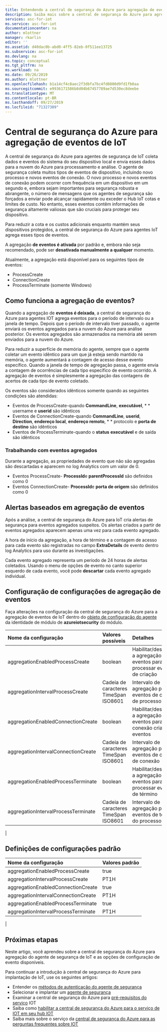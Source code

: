 ```yaml
---
title: Entendendo a central de segurança do Azure para agregação de eventos de IoT | Microsoft Docs
description: Saiba mais sobre a central de segurança do Azure para agregação de eventos de IoT.
services: asc-for-iot
ms.service: asc-for-iot
documentationcenter: na
author: mlottner
manager: rkarlin
editor: ''
ms.assetid: d40dac0b-abd0-4ff5-82eb-0f511ee13725
ms.subservice: asc-for-iot
ms.devlang: na
ms.topic: conceptual
ms.tgt_pltfrm: na
ms.workload: na
ms.date: 09/26/2019
ms.author: mlottner
ms.openlocfilehash: b1a14cf4c8aec2f3dbfa7bc4fd0800d9fd1fb0aa
ms.sourcegitcommit: e9936171586b8d04b67457789ae7d530ec8deebe
ms.translationtype: MT
ms.contentlocale: pt-BR
ms.lasthandoff: 09/27/2019
ms.locfileid: "71327309"
---
```

# <a name="azure-security-center-for-iot-event-aggregation"></a>Central de segurança do Azure para agregação de eventos de IoT

A central de segurança do Azure para agentes de segurança de IoT coleta dados e eventos do sistema do seu dispositivo local e envia esses dados para a nuvem do Azure para processamento e análise. O agente de segurança coleta muitos tipos de eventos de dispositivo, incluindo novo processo e novos eventos de conexão. O novo processo e novos eventos de conexão podem ocorrer com frequência em um dispositivo em um segundo e, embora sejam importantes para segurança robusta e abrangente, o número de mensagens que os agentes de segurança são forçados a enviar pode alcançar rapidamente ou exceder o Hub IoT cotas e limites de custo. No entanto, esses eventos contêm informações de segurança altamente valiosas que são cruciais para proteger seu dispositivo.

Para reduzir a cota e os custos adicionais enquanto mantém seus dispositivos protegidos, a central de segurança do Azure para agentes IoT agrega esses tipos de eventos.

A agregação **de eventos é ativada** por padrão e, embora não seja recomendado, pode ser **desativada manualmente a qualquer** momento.

Atualmente, a agregação está disponível para os seguintes tipos de eventos:
* ProcessCreate
* ConnectionCreate
* ProcessTerminate (somente Windows)

## <a name="how-does-event-aggregation-work"></a>Como funciona a agregação de eventos?
Quando a agregação de **eventos é deixada**, a central de segurança do Azure para agentes IOT agrega eventos para o período de intervalo ou a janela de tempo.
Depois que o período de intervalo tiver passado, o agente enviará os eventos agregados para a nuvem do Azure para análise posterior.
Os eventos agregados são armazenados na memória até serem enviados para a nuvem do Azure.

Para reduzir a superfície de memória do agente, sempre que o agente coletar um evento idêntico para um que já esteja sendo mantido na memória, o agente aumentará a contagem de acesso desse evento específico. Quando a janela de tempo de agregação passa, o agente envia a contagem de ocorrências de cada tipo específico de evento ocorrido. A agregação de eventos é simplesmente a agregação das contagens de acertos de cada tipo de evento coletado.

Os eventos são considerados idênticos somente quando as seguintes condições são atendidas: 

* Eventos de ProcessCreate-quando **CommandLine**, **executável**, * * username e **userid** são idênticos
* Eventos de ConnectionCreate-quando **CommandLine**, **userid**, **Direction**, **endereço local**, **endereço remoto**, * * protocolo e **porta de destino** são idênticos
* Eventos de ProcessTerminate-quando o **status** **executável** e de saída são idênticos

### <a name="working-with-aggregated-events"></a>Trabalhando com eventos agregados

Durante a agregação, as propriedades de evento que não são agregadas são descartadas e aparecem no log Analytics com um valor de 0. 
* Eventos ProcessCreate- **ProcessId**e **parentProcessId** são definidos como 0
* Eventos ConnectionCreate- **ProcessId**e **porta de origem** são definidos como 0

## <a name="event-aggregation-based-alerts"></a>Alertas baseados em agregação de eventos 
Após a análise, a central de segurança do Azure para IoT cria alertas de segurança para eventos agregados suspeitos. Os alertas criados a partir de eventos agregados aparecem apenas uma vez para cada evento agregado.

A hora de início da agregação, a hora de término e a contagem de acesso para cada evento são registradas no campo **ExtraDetails** de evento dentro log Analytics para uso durante as investigações. 

Cada evento agregado representa um período de 24 horas de alertas coletados. Usando o menu de opções de evento no canto superior esquerdo de cada evento, você pode **descartar** cada evento agregado individual.    

## <a name="event-aggregation-twin-configuration"></a>Configuração de configurações de agregação de eventos
Faça alterações na configuração da central de segurança do Azure para a agregação de eventos de IoT dentro do [objeto de configuração do agente](how-to-agent-configuration.md) da identidade de módulo de **azureiotsecurity** do módulo.

| Nome da configuração | Valores possíveis | Detalhes | Comentários |
|:-----------|:---------------|:--------|:--------|
| aggregationEnabledProcessCreate | boolean | Habilitar/desabilitar a agregação de eventos para processar eventos de criação |
| aggregationIntervalProcessCreate | Cadeia de caracteres TimeSpan ISO8601 | Intervalo de agregação para eventos de criação de processo |
| aggregationEnabledConnectionCreate | boolean| Habilitar/desabilitar a agregação de eventos para conexão criar eventos |
| aggregationIntervalConnectionCreate | Cadeia de caracteres TimeSpan ISO8601 | Intervalo de agregação para eventos de criação de conexão |
| aggregationEnabledProcessTerminate | boolean | Habilitar/desabilitar a agregação de eventos para processar eventos de término | Somente Windows|
| aggregationIntervalProcessTerminate | Cadeia de caracteres TimeSpan ISO8601 | Intervalo de agregação para eventos de término do processo | Somente Windows|
|

## <a name="default-configurations-settings"></a>Definições de configurações padrão

| Nome da configuração | Valores padrão |
|:-----------|:---------------|
| aggregationEnabledProcessCreate | true |
| aggregationIntervalProcessCreate | PT1H|
| aggregationEnabledConnectionCreate | true |
| aggregationIntervalConnectionCreate | PT1H|
| aggregationEnabledProcessTerminate | true |
| aggregationIntervalProcessTerminate | PT1H|
|

## <a name="next-steps"></a>Próximas etapas

Neste artigo, você aprendeu sobre a central de segurança do Azure para agregação do agente de segurança de IoT e as opções de configuração de evento disponíveis.

Para continuar a introdução à central de segurança do Azure para implantação de IoT, use os seguintes artigos:

- Entender os [métodos de autenticação do agente de segurança](concept-security-agent-authentication-methods.md)
- Selecionar e implantar um [agente de segurança](how-to-deploy-agent.md)
- Examinar a central de segurança do Azure para [pré-requisitos do serviço](service-prerequisites.md) IOT
- Saiba como [habilitar a central de segurança do Azure para o serviço de IOT em seu hub IOT](quickstart-onboard-iot-hub.md)
- Saiba mais sobre o serviço da [central de segurança do Azure para as perguntas frequentes sobre IOT](resources-frequently-asked-questions.md)
